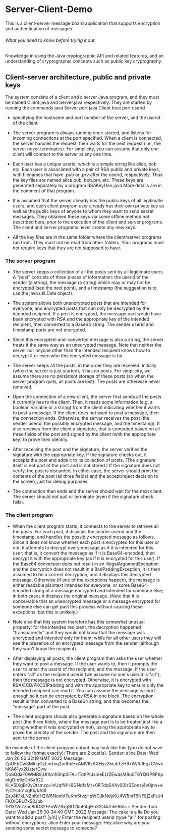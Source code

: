 # Server-Client-Demo
This is a client-server message board application that supports encryption and
authentication of messages.

###### What you need to know before trying it out.

Knowledge in using the Java cryptographic API and related features, and an
understanding of cryptographic concepts such as public key cryptography.

## Client-server architecture, public and private keys
The system consists of a client and a server Java program, and they must be named
Client.java and Server.java respectively. They are started by running the commands
java Server port
java Client host port userid

- specifying the hostname and port number of the server, and the userid of the client.

- The server program is always running once started, and listens for incoming connections
at the port specified. When a client is connected, the server handles the request, then
waits for the next request (i.e., the server never terminates). For simplicity, you can
assume that only one client will connect to the server at any one time.

- Each user has a unique userid, which is a simple string like alice, bob etc. Each user is
associated with a pair of RSA public and private keys, with filenames that have .pub or
.prv after the userid, respectively. Thus the key files are named alice.pub, bob.prv, etc.
These keys are generated separately by a program RSAKeyGen.java More details are in
the comment of that program.

- It is assumed that the server already has the public keys of all legitimate users, and each
client program user already has their own private key as well as the public keys of
anyone to whom they want to send secret messages. They obtained these keys via
some offline method not described here, prior to the execution of the client and server
programs. The client and server programs never create any new keys.

- All the key files are in the same folder where the client/server programs run from. They
must not be read from other folders. Your programs must not require keys that they are
not supposed to have.


### The server program
- The server keeps a collection of all the posts sent by all legitimate users. A "post"
consists of three pieces of information: the userid of the sender (a string), the message
(a string) which may or may not be encrypted (see the next point), and a timestamp (the
suggestion is to use the java.util.Date object).

- The system allows both unencrypted posts that are intended for everyone, and
encrypted posts that can only be decrypted by the intended recipient. If a post is
encrypted, the message part would have been encrypted with RSA and the appropriate
key of the intended recipient, then converted to a Base64 string. The sender userid and
timestamp parts are not encrypted.

- Since this encrypted-and-converted message is also a string, the server treats it the
same way as an unecrypted message. Note that neither the server nor anyone other
than the intended recipient knows how to decrypt it or even who this encrypted message
is for.

- The server keeps all the posts, in the order they are received. Initially (when the server is
just started), it has no posts. For simplicity, we assume there are no persistent storage of
these posts (so when the server program quits, all posts are lost). The posts are
otherwise never removed.

- Upon the connection of a new client, the server first sends all the posts it currently has to
the client. Then, it reads some information (e.g. a boolean variable or a string) from the
client indicating whether it wants to post a message. If the client does not want to post a
message, then the connection ends. Otherwise, the server receives the post (the sender
userid, the possibly encrypted message, and the timestamp). It also receives from the
client a signature, that is computed based on all three fields of the post and signed by
the client (with the appropriate key) to prove their identity.

- After receiving the post and the signature, the server verifies the signature with the
appropriate key. If the signature checks out, it accepts the post and adds it to its
collection of posts. (The signature itself is not part of the post and is not stored.) If the
signature does not verify, the post is discarded. In either case, the server should print the
contents of the post (all three fields) and the accept/reject decision to the screen, just for
debug purposes.

- The connection then ends and the server should wait for the next client. The server
should not quit or terminate (even if the signature check fails).



### The client program
- When the client program starts, it connects to the server to retrieve all the posts. For
each post, it displays the sender userid and the timestamp, and handles the possibly
encrypted message as follows. Since it does not know whether each post is encrypted
for this user or not, it attempts to decrypt every message as if it is intended for this user;
that is, it convert the message as if it is Base64-encoded, then decrypt it with the
appropriate key (as if it is encrypted for this user). If the Base64 conversion does not
result in an IllegalArgumentException and the decryption does not result in a
BadPaddingException, it is then assumed to be a correct decryption, and it displays this
decrypted message. Otherwise (if one of the exceptions happen), the message is either
readable plaintext intended for everyone, or some Base64-encoded string of a message
encrypted and intended for someone else; in both cases it displays the original
message. (Note that it is conceivable that an unencrypted message or a message
encrypted for someone else can get past this process without causing these exceptions,
but this is unlikely.)

- Note also that this system therefore has this somewhat unusual property: for the
intended recipient, the decryption happened "transparently" and they would not know
that the message was encrypted and intended only for them; while for all other users
they will see the presence of an encrypted message from the sender (although they
won't know the recipient).

- After displaying all posts, the client program then asks the user whether they want to
post a message. If the user wants to, then it prompts the user to enter the userid of the
recipient, and the message. If the user enters "all" as the recipient userid (we assume no
one's userid is "all"), then the message is not encrypted. Otherwise, it is encrypted with
RSA/ECB/PKCS1Padding and with the appropriate key to ensure only the intended
recipient can read it. You can assume the message is short enough so it can be
encrypted by RSA in one block. The encryption result is then converted to a Base64
string, and this becomes the "message" part of the post.

- The client program should also generate a signature based on the whole post (the three
fields, where the message part is to be treated just like a string whether it was encrypted
or not), using the appropriate key to prove the identity of the sender. The post and the
signature are then sent to the server.


An example of the client program output may look like this (you do not have to follow the format
exactly):
There are 2 post(s).
Sender: alice
Date: Wed Jan 26 00:32:19 GMT 2022
Message:
ZpUFbCw3MlnqOzLmTxq2orlhbHxAMVlIzAXHyz3kiuhTzH9xW/RJ6gzCVwkhKA61yx2Uzte/Cvw
Dn8QdaF0WMB9jUtXo1hShp0lFA+tTohPtJxmeELtZEwasM8u0T6YQGP9PhpetgGm9zCnSxfC2
KLV5iXgBr0yOtsmxq+InUqfWH6GNdfaMr+0RTdqS44v00lz3Eonzj4v0jno+eYjGYsdo1cqKk/bA3I
Zsu8K1kLNZnKdH2W6NomV7uKm5tvzHpWCJkNdyKU4W5mT6NFEj2kFcJ4FKOIQRU7x52Job
1S13/Vc7zbc8dG82FFvWZ8xgBD2kbE4gHh32lJ47nkFl6A==
Sender: bob
Date: Wed Jan 26 00:34:49 GMT 2022
Message: The cake is a lie
Do you want to add a post? [y/n]
y
Enter the recipient userid (type "all" for posting without encryption):
alice
Enter your message:
Hey alice why are you sending some secret message to someone?
